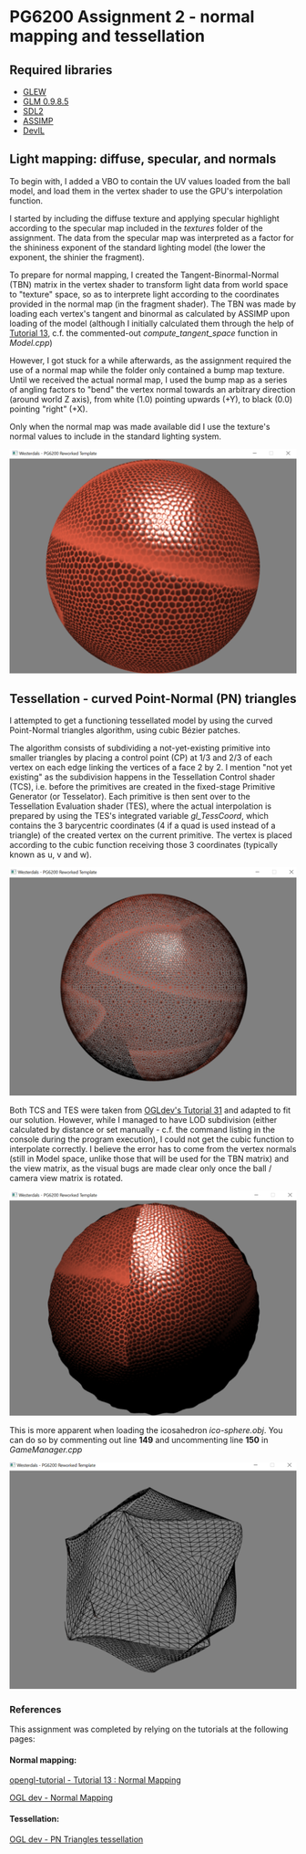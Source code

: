 # PG6200 Assignment 2 - normal mapping and tessellation

## Required libraries
- [GLEW](http://glew.sourceforge.net/)
- [GLM 0.9.8.5](https://github.com/g-truc/glm/releases/tag/0.9.8.5)
- [SDL2](https://www.libsdl.org/)
- [ASSIMP](http://www.assimp.org/)
- [DevIL](http://openil.sourceforge.net/)


## Light mapping: diffuse, specular, and normals
To begin with, I added a VBO to contain the UV values loaded from the ball model, and load them in the vertex shader to use the GPU's interpolation function.

I started by including the diffuse texture and applying specular highlight according to the specular map included in the _textures_ folder of the assignment. The data from the specular map was interpreted as a factor for the shininess exponent of the standard lighting model (the lower the exponent, the shinier the fragment).

To prepare for normal mapping, I created the Tangent-Binormal-Normal (TBN) matrix in the vertex shader to transform light data from world space to "texture" space, so as to interprete light according to the coordinates provided in the normal map (in the fragment shader). The TBN was made by loading each vertex's tangent and binormal as calculated by ASSIMP upon loading of the model (although I initially calculated them through the help of [Tutorial 13][1], c.f. the commented-out _compute_tangent_space_ function in _Model.cpp_)

However, I got stuck for a while afterwards, as the assignment required the use of a normal map while the folder only contained a bump map texture. Until we received the actual normal map, I used the bump map as a series of angling factors to "bend" the vertex normal towards an arbitrary direction (around world Z axis), from white (1.0) pointing upwards (+Y), to black (0.0) pointing "right" (+X).

Only when the normal map was made available did I use the texture's normal values to include in the standard lighting system.

![](./docs/higher_LOD_sphere_tess_no_rotation.png "basket ball using specular and normal map")


## Tessellation - curved Point-Normal (PN) triangles
I attempted to get a functioning tessellated model by using the curved Point-Normal triangles algorithm, using cubic Bézier patches. 

The algorithm consists of subdividing a not-yet-existing primitive into smaller triangles by placing a control point (CP) at 1/3 and 2/3 of each vertex on each edge linking the vertices of a face 2 by 2. I mention "not yet existing" as the subdivision happens in the Tessellation Control shader (TCS), i.e. before the primitives are created in the fixed-stage Primitive Generator (or Tesselator). Each primitive is then sent over to the Tessellation Evaluation shader (TES), where the actual interpolation is prepared by using the TES's integrated variable _gl_TessCoord_, which contains the 3 barycentric coordinates (4 if a quad is used instead of a triangle) of the created vertex on the current primitive. The vertex is placed according to the cubic function receiving those 3 coordinates (typically known as u, v and w).

![Wireframe view of primitive subdivision](./docs/higher_LOD_sphere_tess_no_rotation_wireframe.png)

Both TCS and TES were taken from [OGLdev's Tutorial 31][2] and adapted to fit our solution. However, while I managed to have LOD subdivision (either calculated by distance or set manually - c.f. the command listing in the console during the program execution), I could not get the cubic function to interpolate correctly. I believe the error has to come from the vertex normals (still in Model space, unlike those that will be used for the TBN matrix) and the view matrix, as the visual bugs are made clear only once the ball / camera view matrix is rotated.

![Slightly rotated sphere with tessellation artifacts](./docs/correct_normalmap_wrong_pn_triangles.png "Tessellation artifacts gives a dented-looking sphere")

This is more apparent when loading the icosahedron _ico-sphere.obj_. You can do so by commenting out line **149** and uncommenting line **150** in _GameManager.cpp_

![Icosahedron with tesselation artifacts](./docs/visual_bug_higher_LOD_tess_with_rotation.png)


### References
This assignment was completed by relying on the tutorials at the following pages:

#### Normal mapping: 
[opengl-tutorial - Tutorial 13 : Normal Mapping][1]

[OGL dev - Normal Mapping](http://ogldev.atspace.co.uk/www/tutorial26/tutorial26.html) 
#### Tessellation: 
[OGL dev - PN Triangles tessellation][2]

[1]:http://www.opengl-tutorial.org/intermediate-tutorials/tutorial-13-normal-mapping/
[2]:http://ogldev.atspace.co.uk/www/tutorial31/tutorial31.html